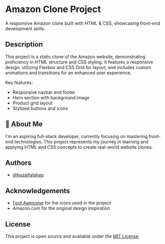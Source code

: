 # Amazon Clone Project

A responsive Amazon clone built with HTML & CSS, showcasing front-end development skills.

## Description

This project is a static clone of the Amazon website, demonstrating proficiency in HTML structure and CSS styling. It features a responsive design, utilizing Flexbox and CSS Grid for layout, and includes custom animations and transitions for an enhanced user experience.

Key features:
- Responsive navbar and footer
- Hero section with background image
- Product grid layout
- Stylized buttons and icons

## 🚀 About Me

I'm an aspiring full-stack developer, currently focusing on mastering front-end technologies. This project represents my journey in learning and applying HTML and CSS concepts to create real-world website clones.

## Authors

- [@huzaifaIshaq]([https://www.github.com/huzaifaIshaq])

## Acknowledgements

- [Font Awesome](https://fontawesome.com/) for the icons used in the project
- Amazon.com for the original design inspiration

## License

This project is open source and available under the [MIT License](LICENSE).
